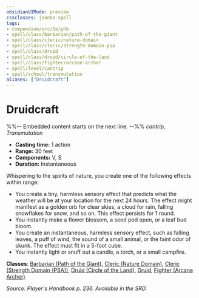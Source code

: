 ```yaml
---
obsidianUIMode: preview
cssclasses: json5e-spell
tags:
- compendium/src/5e/phb
- spell/class/barbarian/path-of-the-giant
- spell/class/cleric/nature-domain
- spell/class/cleric/strength-domain-psa
- spell/class/druid
- spell/class/druid/circle-of-the-land
- spell/class/fighter/arcane-archer
- spell/level/cantrip
- spell/school/transmutation
aliases: ["Druidcraft"]
---
```

# Druidcraft
%%-- Embedded content starts on the next line. --%%
*cantrip, Transmutation*  

- **Casting time:** 1 action
- **Range:** 30 feet
- **Components:** V, S
- **Duration:** Instantaneous

Whispering to the spirits of nature, you create one of the following effects within range:

- You create a tiny, harmless sensory effect that predicts what the weather will be at your location for the next 24 hours. The effect might manifest as a golden orb for clear skies, a cloud for rain, falling snowflakes for snow, and so on. This effect persists for 1 round.  
- You instantly make a flower blossom, a seed pod open, or a leaf bud bloom.  
- You create an instantaneous, harmless sensory effect, such as falling leaves, a puff of wind, the sound of a small animal, or the faint odor of skunk. The effect must fit in a 5-foot cube.  
- You instantly light or snuff out a candle, a torch, or a small campfire.  

**Classes**: [Barbarian (Path of the Giant)](/Systems/5e/classes/barbarian-path-of-the-giant-bgg.md), [Cleric (Nature Domain)](/Systems/5e/classes/cleric-nature-domain.md), [Cleric (Strength Domain (PSA))](/Systems/5e/classes/cleric-strength-domain-psa-psa.md), [Druid (Circle of the Land)](/Systems/5e/classes/druid-circle-of-the-land.md), [Druid](/Systems/5e/classes/druid.md), [Fighter (Arcane Archer)](/Systems/5e/classes/fighter-arcane-archer-xge.md)

*Source: Player's Handbook p. 236. Available in the SRD.*